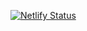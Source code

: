 [![Netlify Status](https://api.netlify.com/api/v1/badges/d46b3af0-8cfc-4cf9-bf5b-469e06c5ce76/deploy-status)](https://app.netlify.com/sites/leeconnelly/deploys)

